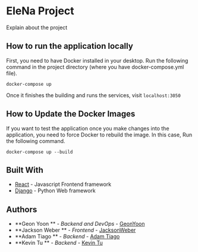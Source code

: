 # EleNa Project

Explain about the project

## How to run the application locally

First, you need to have Docker installed in your desktop.
Run the following command in the project directory (where you have docker-compose.yml file).

```
docker-compose up
```
Once it finishes the building and runs the services, visit `localhost:3050`

## How to Update the Docker Images 

If you want to test the application once you make changes into the application, you need to force Docker to rebuild the image.
In this case, Run the following command.

```
docker-compose up --build
```

## Built With

* [React](https://www.djangoproject.com) - Javascript Frontend framework
* [Django](https://www.djangoproject.com) - Python Web framework


## Authors

* **Geon Yoon ** - *Backend and DevOps* - [GeonYoon](https://github.com/GeonYoon)
* **Jackson Weber ** - *Frontend* - [JacksonWeber](https://github.com)
* **Adam Tiago ** - *Backend* - [Adam Tiago](https://github.com)
* **Kevin Tu ** - *Backend* - [Kevin Tu](https://github.com)